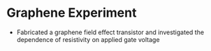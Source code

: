 # Graphene Experiment
  - Fabricated a graphene field effect transistor and investigated the dependence of resistivity on applied gate voltage 
